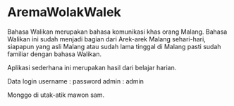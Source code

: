 # AremaWolakWalek
Bahasa Walikan merupakan bahasa komunikasi khas orang Malang. Bahasa Walikan ini sudah menjadi bagian dari Arek-arek Malang sehari-hari, siapapun yang asli Malang atau sudah lama tinggal di Malang pasti sudah familiar dengan bahasa Walikan.

Aplikasi sederhana ini merupakan hasil dari belajar harian.

Data login 
username : password 
admin : admin

Monggo di utak-atik mawon sam.

